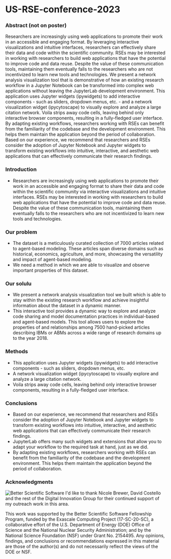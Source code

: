 # US-RSE-conference-2023

### Abstract (not on poster)
Researchers are increasingly using web applications to promote their work in an accessible and engaging format. By leveraging interactive visualizations and intuitive interfaces, researchers can effectively share their data and code within the scientific community. RSEs may be interested in working with researchers to build web applications that have the potential to improve code and data reuse. Despite the value of these communication tools, maintaining them eventually falls to the researchers who are not incentivized to learn new tools and technologies.  We present a network analysis visualization tool that is demonstrative of how an existing research workflow in a Jupyter Notebook can be transformed into complex web applications without leaving the JupyterLab development environment. This application uses Jupyter widgets (ipywidgets) to add interactive components - such as sliders, dropdown menus, etc. - and a network visualization widget (ipycytoscape) to visually explore and analyze a large citation network. Voila strips away code cells, leaving behind only interactive browser components, resulting in a fully-fledged user interface. By adapting existing workflows, researchers working with RSEs can benefit from the familiarity of the codebase and the development environment. This helps them maintain the application beyond the period of collaboration. Based on our experience, we recommend that researchers and RSEs consider the adoption of Jupyter Notebook and Jupyter widgets to transform existing workflows into intuitive, interactive, and aesthetic web applications that can effectively communicate their research findings. 

### Introduction
- Researchers are increasingly using web applications to promote their work in an accessible and engaging format to share their  data and code within the scientific community via interactive visualizations and intuitive interfaces. RSEs may be interested in working with researchers to build web applications that have the potential to improve code and data reuse. Despite the value of these communication tools, maintaining them eventually falls to the researchers who are not incentivized to learn new tools and technologies. 

### Our problem 
- The dataset is a meticulously curated collection of 7000 articles related to agent-based modeling. These articles span diverse domains such as historical, economics, agriculture, and more, showcasing the versatility and impact of agent-based modeling.
- We need a method in which we are able to visualize and observe important properties of this dataset. 

### Our solulu
- We present a network analysis visualization tool we built which is able to stay within the existing research workflow and achieve insightful information about the dataset in a dynamic manner.
- This interactive tool provides a dynamic way to explore and analyze code sharing and model documentation practices in individual-based and agent-based models. This tool allows users to explore the properties of and relationships among 7500 hand-picked articles describing IBMs or ABMs across a wide range of research domains up to the year 2018.

### Methods
- This application uses Jupyter widgets (ipywidgets) to add interactive components - such as sliders, dropdown menus, etc.
- A network visualization widget (ipycytoscape) to visually explore and analyze a large citation network.
- Voila strips away code cells, leaving behind only interactive browser components, resulting in a fully-fledged user interface.

### Conclusions
- Based on our experience, we recommend that researchers and RSEs consider the adoption of Jupyter Notebook and Jupyter widgets to transform existing workflows into intuitive, interactive, and aesthetic web applications that can effectively communicate their research findings.
- JupyterLab offers many such widgets and extensions that allow you to adapt your workflow to the required task at hand, just as we did. 
- By adapting existing workflows, researchers working with RSEs can benefit from the familiarity of the codebase and the development environment. This helps them maintain the application beyond the period of collaboration.  

### Acknowledgments
![Better Scientific Software]((https://bssw.io/assets/bssw-78ff90ae191cabb76ede7766c2b78362ed487d78f12356638c14d6fe939f3d86.png))
I'd like to thank Nicole Brewer, David Costello and the rest of the Digital Innovation Group for their continued support of my outreach work in this area.

This work was supported by the Better Scientific Software Fellowship Program, funded by the Exascale Computing Project (17-SC-20-SC), a collaborative effort of the U.S. Department of Energy (DOE) Office of Science and the National Nuclear Security Administration; and by the National Science Foundation (NSF) under Grant No. 2154495. Any opinions, findings, and conclusions or recommendations expressed in this material are those of the author(s) and do not necessarily reflect the views of the DOE or NSF.
